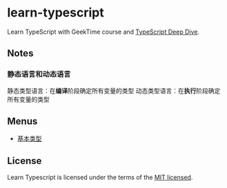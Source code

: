 # learn-typescript

Learn TypeScript with GeekTime course and [TypeScript Deep Dive](https://basarat.gitbooks.io/typescript/content/).

## Notes

### 静态语言和动态语言

静态类型语言：在**编译**阶段确定所有变量的类型
动态类型语言：在**执行**阶段确定所有变量的类型

## Menus

- [基本类型](./src/BasicTypes)

## License

Learn Typescript is licensed under the terms of the [MIT licensed](https://opensource.org/licenses/MIT).
